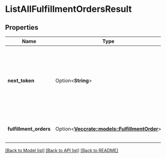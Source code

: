 # ListAllFulfillmentOrdersResult

## Properties

Name | Type | Description | Notes
------------ | ------------- | ------------- | -------------
**next_token** | Option<**String**> | When present and not empty, pass this string token in the next request to return the next response page. | [optional]
**fulfillment_orders** | Option<[**Vec<crate::models::FulfillmentOrder>**](FulfillmentOrder.md)> | An array of fulfillment order information. | [optional]

[[Back to Model list]](../README.md#documentation-for-models) [[Back to API list]](../README.md#documentation-for-api-endpoints) [[Back to README]](../README.md)


